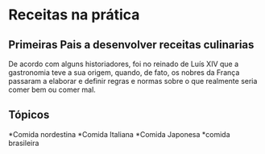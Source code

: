 # Receitas na prática #
## Primeiras Pais a desenvolver receitas culinarias ##
De acordo com alguns historiadores, foi no reinado de Luís XIV que a gastronomia teve a sua origem, quando, de fato, os nobres da França passaram a elaborar e definir regras e normas sobre o que realmente seria comer bem ou comer mal.
## Tópicos ##

*Comida nordestina
*Comida Italiana
*Comida Japonesa
*comida brasileira
